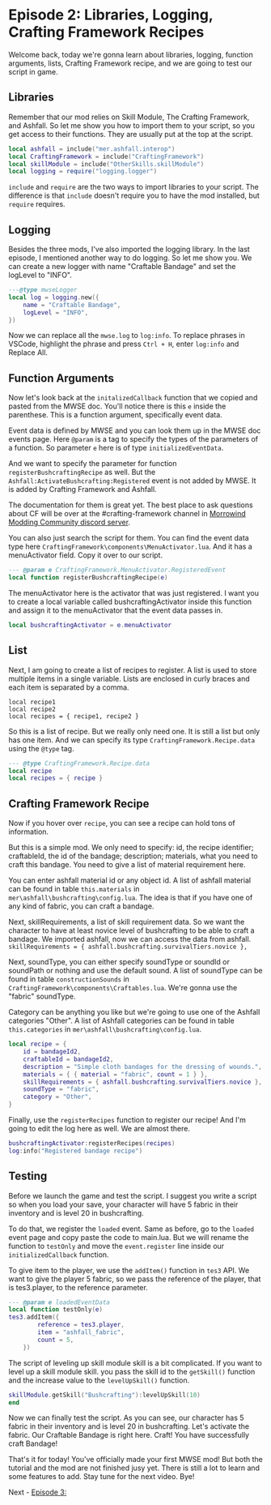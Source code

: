 # Episode 2: Libraries, Logging, Crafting Framework Recipes

Welcome back, today we're gonna learn about libraries, logging, function arguments, lists, Crafting Framework recipe, and we are going to test our script in game. 

## Libraries

Remember that our mod relies on Skill Module, The Crafting Framework, and Ashfall. So let me show you how to import them to your script, so you get access to their functions. They are usually put at the top at the script.

```lua
local ashfall = include("mer.ashfall.interop")
local CraftingFramework = include("CraftingFramework")
local skillModule = include("OtherSkills.skillModule")
local logging = require("logging.logger")
```

`include` and `require` are the two ways to import libraries to your script. The difference is that `include` doesn't require you to have the mod installed, but `require` requires. 

## Logging

Besides the three mods, I've also imported the logging library. In the last episode, I mentioned another way to do logging. So let me show you. We can create a new logger with name "Craftable Bandage" and set the logLevel to "INFO".

```Lua
---@type mwseLogger
local log = logging.new({
	name = "Craftable Bandage",
	logLevel = "INFO",
})
```

Now we can replace all the `mwse.log` to `log:info`. To replace phrases in VSCode, highlight the phrase and press `Ctrl + H`, enter `log:info` and Replace All.

## Function Arguments

Now let's look back at the `initalizedCallback` function that we copied and pasted from the MWSE doc. You'll notice there is this `e` inside the parenthese. This is a function argument, specifically event data.

Event data is defined by MWSE and you can look them up in the MWSE doc events page. Here `@param` is a tag to specify the types of the parameters of a function. So parameter `e` here is of type `initializedEventData`.

And we want to specify the parameter for function `registerBushcraftingRecipe` as well. But the `Ashfall:ActivateBushcrafting:Registered` event is not added by MWSE. It is added by Crafting Framework and Ashfall. 

The documentation for them is great yet. The best place to ask questions about CF will be over at the #crafting-framework channel in [Morrowind Modding Community discord server](https://discord.me/mwmods). 

You can also just search the script for them. You can find the event data type here `CraftingFramework\components\MenuActivator.lua`. And it has a menuActivator field. Copy it over to our script. 

```Lua
--- @param e CraftingFramework.MenuActivator.RegisteredEvent
local function registerBushcraftingRecipe(e)
```

The menuActivator here is the activator that was just registered. I want you to create a local variable called bushcraftingActivator inside this function and assign it to the menuActivator that the event data passes in.

```Lua
local bushcraftingActivator = e.menuActivator
```

## List

Next, I am going to create a list of recipes to register. A list is used to store multiple items in a single variable. Lists are enclosed in curly braces and each item is separated by a comma. 

```
local recipe1
local recipe2
local recipes = { recipe1, recipe2 }
```

So this is a list of recipe. But we really only need one. It is still a list but only has one item. And we can specify its type `CraftingFramework.Recipe.data` using the `@type` tag. 

```Lua
--- @type CraftingFramework.Recipe.data
local recipe
local recipes = { recipe }
```

## Crafting Framework Recipe

Now if you hover over `recipe`, you can see a recipe can hold tons of information. 

But this is a simple mod. We only need to specify: id, the recipe identifier; craftableId, the id of the bandage; description; materials, what you need to craft this bandage. You need to give a list of material requirement here. 

You can enter ashfall material id or any object id. A list of ashfall material can be found in table `this.materials` in `mer\ashfall\bushcrafting\config.lua`. The idea is that if you have one of any kind of fabric, you can craft a bandage.

Next, skillRequirements, a list of skill requirement data. So we want the character to have at least novice level of bushcrafting to be able to craft a bandage. We imported ashfall, now we can access the data from ashfall. `skillRequirements = { ashfall.bushcrafting.survivalTiers.novice },`

Next, soundType, you can either specify soundType or soundId or soundPath or nothing and use the default sound. A list of soundType can be found in table `constructionSounds` in `CraftingFramework\components\Craftables.lua`. We're gonna use the "fabric" soundType.

Category can be anything you like but we're going to use one of the Ashfall categories "Other". A list of Ashfall categories can be found in table `this.categories` in `mer\ashfall\bushcrafting\config.lua`.

```Lua
local recipe = {
    id = bandageId2,
	craftableId = bandageId2,
	description = "Simple cloth bandages for the dressing of wounds.",
	materials = { { material = "fabric", count = 1 } },
	skillRequirements = { ashfall.bushcrafting.survivalTiers.novice },
	soundType = "fabric",
	category = "Other",
}
```

Finally, use the `registerRecipes` function to register our recipe! And I'm going to edit the log here as well. We are almost there.

```Lua
bushcraftingActivator:registerRecipes(recipes)
log:info("Registered bandage recipe")
```

## Testing

Before we launch the game and test the script. I suggest you write a script so when you load your save, your character will have 5 fabric in their inventory and is level 20 in bushcrafting. 

To do that, we register the `loaded` event. Same as before, go to the `loaded` event page and copy paste the code to main.lua. But we will rename the function to `testOnly` and move the `event.register` line inside our `initializedCallback` function.

To give item to the player, we use the `addItem()` function in `tes3` API. We want to give the player 5 fabric, so we pass the reference of the player, that is tes3.player, to the reference parameter. 

```Lua
--- @param e loadedEventData
local function testOnly(e)
tes3.addItem({
		reference = tes3.player,
		item = "ashfall_fabric",
		count = 5,
	})
```

The script of leveling up skill module skill is a bit complicated. If you want to level up a skill module skill. you pass the skill id to the `getSkill()` function and the increase value to the `levelUpSkill()` function.

```Lua
skillModule.getSkill("Bushcrafting"):levelUpSkill(10)
end
```

Now we can finally test the script. As you can see, our character has 5 fabric in their inventory and is level 20 in bushcrafting. Let's activate the fabric. Our Craftable Bandage is right here. Craft! You have successfully craft Bandage!

That's it for today! You've officially made your first MWSE mod! But both the tutorial and the mod are not finished jusy yet. There is still a lot to learn and some features to add. Stay tune for the next video. Bye!

Next - [Episode 3: ]()